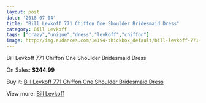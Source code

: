 ```yaml
---
layout: post
date: '2018-07-04'
title: "Bill Levkoff 771 Chiffon One Shoulder Bridesmaid Dress"
category: Bill Levkoff
tags: ["crazy","unique","dress","levkoff","chiffon"]
image: http://img.eudances.com/14194-thickbox_default/bill-levkoff-771-chiffon-one-shoulder-bridesmaid-dress.jpg
---
```

Bill Levkoff 771 Chiffon One Shoulder Bridesmaid Dress

On Sales: **$244.99**
<a href="https://www.eudances.com/en/bill-levkoff/4260-bill-levkoff-771-chiffon-one-shoulder-bridesmaid-dress.html"><amp-img layout="responsive" width="600" height="600" src="//img.eudances.com/14194-thickbox_default/bill-levkoff-771-chiffon-one-shoulder-bridesmaid-dress.jpg" alt="Bill Levkoff 771 Chiffon One Shoulder Bridesmaid Dress 0" /></a>
<a href="https://www.eudances.com/en/bill-levkoff/4260-bill-levkoff-771-chiffon-one-shoulder-bridesmaid-dress.html"><amp-img layout="responsive" width="600" height="600" src="//img.eudances.com/14197-thickbox_default/bill-levkoff-771-chiffon-one-shoulder-bridesmaid-dress.jpg" alt="Bill Levkoff 771 Chiffon One Shoulder Bridesmaid Dress 1" /></a>
<a href="https://www.eudances.com/en/bill-levkoff/4260-bill-levkoff-771-chiffon-one-shoulder-bridesmaid-dress.html"><amp-img layout="responsive" width="600" height="600" src="//img.eudances.com/14196-thickbox_default/bill-levkoff-771-chiffon-one-shoulder-bridesmaid-dress.jpg" alt="Bill Levkoff 771 Chiffon One Shoulder Bridesmaid Dress 2" /></a>
<a href="https://www.eudances.com/en/bill-levkoff/4260-bill-levkoff-771-chiffon-one-shoulder-bridesmaid-dress.html"><amp-img layout="responsive" width="600" height="600" src="//img.eudances.com/14195-thickbox_default/bill-levkoff-771-chiffon-one-shoulder-bridesmaid-dress.jpg" alt="Bill Levkoff 771 Chiffon One Shoulder Bridesmaid Dress 3" /></a>

Buy it: [Bill Levkoff 771 Chiffon One Shoulder Bridesmaid Dress](https://www.eudances.com/en/bill-levkoff/4260-bill-levkoff-771-chiffon-one-shoulder-bridesmaid-dress.html "Bill Levkoff 771 Chiffon One Shoulder Bridesmaid Dress")

View more: [Bill Levkoff](https://www.eudances.com/en/57-bill-levkoff "Bill Levkoff")